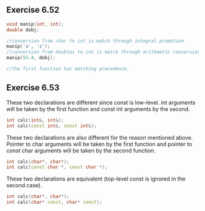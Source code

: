 ## Exercise 6.52

```cpp
void manip(int, int);
double dobj;

//conversion from char to int is match through integral promotion
manip('a', 'z');
//conversion from doubles to int is match through arithmetic conversion 
manip(55.4, dobj);

//the first function has matching precedence.

```

## Exercise 6.53

These two declarations are different since const is low-level. int arguments will be taken by the first function and const int arguments by the second.
```cpp
int calc(int&, int&);
int calc(const int&, const int&);
```
These two declarations are also different for the reason mentioned above. Pointer to char arguments will be taken by the first function and pointer to const char arguments will be taken by the second function.
```cpp
int calc(char*, char*);
int calc(const char *, const char *);
```
These two declarations are equivalent (top-level const is ignored in the second case).
```cpp
int calc(char*, char*);
int calc(char* const, char* const);
```
